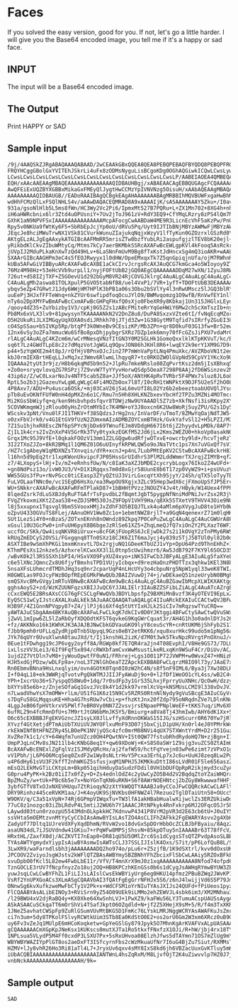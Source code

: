 <!-- RATING: MEDIUM -->
<!-- NAME: Faces -->
<!-- GENERATOR: generate.pl -->
# Faces

If you solved the easy version, good for you. If not, let's go a little harder. 
I will give you the Base64 encoded image, you tell me if it's a happy or sad face. 

## INPUT
The input will be a Base64 encoded image.

## The Output
Print HAPPY or SAD

## Sample input
	/9j/4AAQSkZJRgABAQAAAQABAAD/2wCEAAkGBxQQEA8QEA8PEBQPEBAQFBYQDQ8PEBQPFRQWFhQR
	FRQYHCggGBolGxYVITEhJSkrLi4uFx8zODMsNyguLisBCgoKDg0OGhAQGiwkICQwLCwsLywsLCws
	LCwsLCwsLCwsLCwsLCwsLCwsLCwsLCwsLCwsLCwsLCwsLCwsLCwsLP/AABEIAOEA4QMBEQACEQED
	EQH/xAAcAAEAAgMBAQEAAAAAAAAAAAAAAQIDBAUHBgj/xABAEAACAgEBBQUGAgcFCQAAAAAAAQIR
	AwQFEiExUQZBYXGBBxMikaGxFMEyQlJygtHwCCMzYpIVNVNzg5OisuH/xAAbAQEAAgMBAQAAAAAA
	AAAAAAAAAQIDBAUGB//EADoRAAIBAgQCBgkEAgAHAAAAAAABAgMRBBIhMQVBUWFxgaHwBhMiMpGx
	wdHhFCMzQlLxFSQlNHLS4v/aAAwDAQACEQMRAD8A9xAAAAIjK/sASAAAAAAAY5Zku+/I0avEKFPS
	931a/gsoNlHlb5L5ms8fWn/HC3Wy2Vc2Pi6/IpmxMt527B7PQRu+L+ZX1Mn702+8XG4h+nhzuTcb
	iH6aHWRcbnix6lr3Ztd4uOPUsniY+7Uv2jToJ961zV+RdY3EQ9+CfYMqLRzry8zPS4lQm7N2fWVc
	GXhK1aN9NPVFSxIAAAAAAAAAAAAAAAMcpAFocgCwAABDaW4ME9R3LicnEcVhF5aKzPw/PnUyKm+Z
	Rpy5v0NKUa9fWtKy6F5+5bRbEpJcjYp0oU/dRVu5Pq/Uyt9IJTIbBNjMBYzAWMwFjMBYzAWMwMcu
	JEqcJe8hciMWuTrwNX1VSk81CVurkWunuZIajukqNqjxWzyV1lfTyKun0GZOzrxlGSzRd0YySwAA
	AKtgELzALJgEgAAxykATGIBcAAFMmRR5mrisZTw0bzfYubLRi2aspufgjzlTEV8bK20ejl+WZUlE
	yRikbdKlCkvZIbuWMtyCq/Mtms7kCy7aerBKMbkSSRcAXAFwBcEWLgpKVl4kFooq5AsRckrJWUqQ
	jUVpIJ2MduPLkaKnXwTzQd49HLv+6LaSNnFmUvM9Bg8fTxKstJdHncxSg4mQ3ioAKR+wAALJAEgE
	SXAArGIBcAAGHPm3eC4s5fEOJRwyyx1l0dHW/OpeEMxqxTk7Z5qnGpiqjnUfa/ojM7RWhnR1opRV
	kUBa5AFwGiVIBByuARcAXAFwBcAXBE1aCkCIrvJcrgsRcAXJAuQCG7kmGca4o5WIoyoy9ZT/ANF0
	76Mz4M98Hz+53eHcVVb9urpLl1/nyjFOFtUbB2jGQ0AEgCQAAAAAADDqM27wXN/1ZyuJ8RWFjlj7
	726ut+dS8IZjTXF+Z5GOevU1d292bGyM8VR24RjCOVGJklrgC4AuALgC4AuALgC4AuALgC4AuALg
	C4AuALgMh2aswa81TOLXpulP5GVO5tabNfB8/uel4VxP1/7VR+1yfT+TDOFtUbB3DEAAAAAAADHm
	ybqv5eZp47GRwtJ1Jdy6WWjHM7HPlK3bPB1a06s3Obu2bSVlYy4l3nRwUMscz5lJGQ3blRYuDVz6
	uuEePj3HJxfFFTeWnq+nkZYUr6swfipdfoqOcuJYlO9/BWMvqomzg1O9wfB/RnVwfEY1nllpLwZh
	nTy6o2DpXMYFwBmAFwBcCxmAFwBcGHPqFHxfQ0sXjo0FbeXR9y8Kbkaj1Un315JHGlxLEyd07diM
	/qooy4dZ3S+ZuYbizby1V3/cpKj0G5Z2s1zABcFMiteRrYqGeHWiY6Mw2chScXmTszIb+ny7y8Vz
	Pb8Mx6xVLX3lv9+81pwysynTKAAAAANkN2V2DnZ8u8/DuPA8SxzxVZte6tI/fvNqEcqMZorXQubC
	O5H2UkuRiJLXIMGqyUqXOXA0sdiJRhkh70jJTjd3Zw+1G38GytM9Tqfid7sIRrfyZGuEI382+5Iy
	cO4SpSSau+b5IVKp5Rp/btqPf3k0WneBv9CEsizKP/Mb3ZPn+qr8D0kuF03G13fw+Br52ew7J2hh
	12nx6vSy3oZFa7mmucWu6SfBo8pxDhjpybgrSXRz7DZp1ek6mny70fFcGZsJiPXU7vdaMrOOVmU2
	rlALgC4AuALgC4KZcm6m/wCrMNesqVNzfItGN3Y0M2SGLHk1GomoQxxlklKTpKKVuT/kc/B4F15e
	sq6t7Lz4GWdTLpE8c2z7dMqzVotJgWGLq9QpvJON86hJKHl8R6+lwqEY2k9erY1XM9G7D9r8G2ME
	p44+5zYqWXE2m4t8pJ/rQfHjV8PnxOJcJin27P7mWnVaPptLNq4PmuXkc/AVZRboVN1t2edi9RL3
	kbJ0rmIEXBrtHEqLLJxMqJxz3Wmv6RlwmLlhqyqR7+tc0RKOZWOlGVpNd59CpVY1YKcXo9UarViT
	IQAAAa2tyUt3r9jz/H8b6qkqMd5b9n52+JlpRu7mkeNRslo80ZqPvrtKsz2dm5jIsXBhxq5uXT4V
	+Zo0o+sryqvlovqZG7RSPzj7Z9vvW7TyYYyvHorwQSdp5OeaX7298P8AAj2fD6WSinzev2NWTuzz
	43ip6z/Z/wC0LxarNoJv4NTF5cab5Z8a+JJf5oX/ANtHK4pRvTVRbr5F4PWx7sluz8JL6o8nGPqs
	RptL5o2b3j2GazeuYwLgWLgWLgC4Fi4MOZb0ox7l8T/I0cRH1tWNPktX9DJF5U2eSf2hO0Lhi0+z
	4P8Axv7/ADU+Pu4usca6OSk/+mj03CaV26j5aL6mvUfI8LO2Yz6b2ebeeztoabUOVQlJYsqfBPBN
	pTb8uEvOKNfFUfW0nH4dpMXZn6o1C/Rmu7n5Hh8XHLKNZbxevYbcHf2TPZu3MZNi4MOTmcrE/wAj
	Mi2KGsSbWiyfq+q/ken9Hsbvhpdsfqvr8TDWjzNw9UYAAADl5Z7zb+XkfNsfi3isRKpy2XYtvv3m
	5COVWKmqmWJjzRlou00yHsZrOtmMYbIc7K4MW+oY3J8oxcn6K2Uw8WoRj5uyZPU/G2s1Dy5MmWfG
	WScskv3pNt/Vnu0lFJI1THKV+f38SQdzsJrHg2ns/InVarDF/uTmoT/8ZMwYqOajNdTJW5+s83JP
	o0zxFbVJrk0/v4G1EtGV9fUzN2ZUmxmAIzADMBZOYCxmBTHzk/GvkYafvSl12+H5LPZI/M3to1jy
	7Z1Su1hjhxR8EscZNf6pSPYcNjbDx69TWnufEJm8VDdgH667I6t6jZ2hyydvLpMDk/8AP7tKX1s8
	ZjIL1k4crs2IvZnXxP4V5GrRk3TVy0tyxkzEGKfM52Jd6jLx2Kms2WEZU0+hkoVp0asakN0/K79i
	Grqx1Mc95J9VfE+l0qkakFOOzV13mm1Z2LGQgw6udRfjwOTxvE+owcrby9ld+/hcvTjeRzTwUI83
	3I22TXoZJZo+8kR2BMq1l1QM6Z01O6uUInyfkRPWLQW5o9oJNaTVtc1ps7Xn7uVGxQf7sV1r5kPY
	/HZ7c1gAbeyW1qMDXNZsTXnvqis/dYR+xcnJ+p4nL7LubPMtEpKV2CStwBcAXAFwBckrH839y1ON
	l16hn5d9pEq2tr1lxpKWonUkvipcFJP05HssGrUIdhrS3PlM2LddWmmrTXJrqjZIMYB+qfZbJvY+
	z7/4LXopyS+lHj+Iv/mZ+eRnhsfUw/N/c0IaK3aXZJbMDE2cycrybLogx76Iko2Z4wUFd+fPSVub
	+gn8NdPsz13o/ivW0JU3/V+D1X1Rgqxs7m0d8xGjr58UunE8b6T17zp0VyWZ9+i+psUVuzVTPOqT
	WWS5GUs3fPu+rNvPGcc0tiCEasp3ZYyQZtUJ3VirLGxcqYtXh95jyY/24Sh/qTX5loTyyTB+NMkH
	FuLVOLaafNNc0e/vc1SEgD6HsXo/ea3RwpOU9Xgjx3ZLc95Hep3wdX6cjFXmoUpSfJP5Erc/V6R4
	WU+SNkkrcAXAFwBcAXAFwRFmTPlakD87+1bBHHtPVzzJNOUZY4Jv4t/HByk/W14Uex4fPPhoPzua
	8lqedZsrk7dLuSXBJdyRuFTGAfrTsFpvdbL2fBqmtJgbT5pygpNfNniMdPNiJvrZsx2R3jVuSVkz
	FVqZYkoxmiXKt2ZaaS38+eZDJSMM530JsZ9FOpV1VHY9Ha/q8Xk5STXetV9THVV43Oie9NU5mqdz
	l8j5xxupnx1Tqsvgl9bm5SVooxHMjJxZdhF3O5BIQJTLxk4u4aMlm6pXVygJuD8te1HYb0W1NVCm
	oZpvU433OGVuTS8FLej/AAnuOHV1Ww8Zc1o+1ebmtNWZ8rjlT+a9GqN4qenexrZ71m0lqHH4NFje
	SUt1LezSi4Y0+nBzaS/ZOTxnEKnh8nOWndz89Zkpq7P0CePuZwLgC4AuALgC4AuCGWUrA8P/ALQe
	xGsul10U3GcPw0+inFuUH6pyX8B6bgeJzRlSe61XZ5+ZhqLmeQJfQ7xiOn2Y2PLXazT6WF3myRi2
	uccfOc/SKk/Qw4isqNKVR8iUrux+u8cFGKjFUopRS6JcEjwDk27s2i1kOVgY2zTnPMy6RWSKxdmA
	kRUqZmEDCyS2OVSi/FGxgqnq8TTn0SXz18CJK6Z1T6maJycj4y839z5TjJ58TUl0yl82b0dkQYSQ
	ASXTIBe9wSmXhPKGi1mxmKnxvtL7Dx2rgjuNQ1GDeeKTbUZJ1vYp+DpU64Pzd9ThnEHhZ+17r3+6
	KThmPEsXs12nkze5/AzhxrelKCwxXX3l1L0tnp5cUwihmzr6/Aw5JdB792F7KY9l6SOCD35yfvM0
	/wBvK0k2l3RSSSXh1bPI4/HSxVXO9FyXUZ4xyo+iNK5IFwCb3JBFyALgE3AIuALg5faXYeLX6XLp
	c6e5lXNcJQmncZx8U6fjyfBmxhsTPD1VUjyIcbqx+d9rezHaOnzPHDTTzx3qhkw1KEl3N8bh5Sr1
	5nsaXFsLUhmcrdTMDhJHq3sq9nr2cparUqP4nLHcUYy3o4cbpuNrg5NpW1yql33weK8TWI/bp+6v
	H8GWELas9FOJcyFWzBOpfREpEGMkFWwQUbJBAIZVuwOj74+j/wDEkaeQ51nzeUrybN0BMgFrgkkA
	smQSXvcBMvGVgy1mRTuVBNwBcAXAFwBcAm9wBcAi4AuALgC4AuBZGawIbMcpXLWIKXAKtggrckFb
	gghsAoyS2+zd/WzKZUUNFqzsXBIJJuQC6YJJALIElr3IAuBZZSFibLZiALgC4AuATcAZrgEXAFwB
	cCxcEWQ5E2BRsAXsCCG76gFCSCLgFWwQVbJBDYLbpsfpZ9BXMiMnBvzf3K4yOTEVI9EpLxZMdkQY
	EyQSCS1wCyIJstcAXALXuALkEk3AJuAACQAAQATuAQALgC4IIuARckEXAIuCCACtwQVJBFwQytwd
	H3B9F/4Z1GnnNPVqpy87+Z4/jlPJj6i6Xf4q5tUtYIxHJLk2SiCIv7mRqzswTYuCRQ==
	yAWTAJuCSbgAAm4BKYAuQBcAXAFwLFwCLkgK7dkCIv0D0YJKtggi4BFwCtySAwCtwQVuSWxq5JdW
	jZwVL1mIpw6ZL5lZaRbOyfXDQOdtKFST6qvkeG9KqGWrCquat3r/AH4G1h3o0adnlDYJs26dJQWZ
	+fz/AKKNko16k1KWhKJK3AJAJBJNwCbkGDVauGKO9lyY8ceuScYR+cnRtUKM6jShFyb2S172Q2lu
	fJbb9pmh0rUFLLqZydRjp8Tnb5UpyqL9Gzs0eBY2etRKK6/xqu8xurHkc99udo5m1pNg56aTjPUZ
	JYk76qUYr0UvuXlwnA0tauJXd/t/Ij1knshHL2izK/d7M0t3wk5TkvNpzRVrgtPnOXnuJ/cZH+xe
	0Eue1tFDwhgg19cJP6vgy2oyff8A/RGWp0kf7E7QR4ra2jn4T08EvphI/V8He9GS73/7DLU6Szl2
	ixLlszVV3Lei3/6If9Fqf5x894/cRWXbfamCvxWwMsustLkeRLxqKn9WSuF4Cr/DiUv/AC/NvkM8
	1ujd2Z7VtDln7vM8+jyWouOpwtfF0uN1/FRhrej+Lgs1O011P72JVWPM+w0WvxZ47+HNizRf62LJ
	HJH5xdGjPDzw/wDLFp9a+/noL3T2NlGhOeaTZZApckEXBBABFwCLgrzM8IO9l73y/JAaE7xdpold
	Rn0EbmvBNna9HsLnxqlyim/ovn4GOtK0Tqn0I0zW2hC4N/s8f5nF9IML6/Bya3j7Xw38DLRlaRyF
	I+f04qL18+ek3WWRjqTvotvPgQkWTMJJIIJFyAWuDj9o+0+l2fDf1WeOO1cYL4ss/wB2C4vz5eJv
	YPh+IxcrUo36+S7yspqO58Wu0+1dq/7r0sdFp3y1GrS35LhxjFprryUuXNHc/QcOwH/dzzy/xj5+
	bXYYs85e6b+z/ZnjeSOfaGq1GvzJVc8k4Y1d2kk97vrmlXcVq+kNSMUsLCMI9l338vDvJVJf2Ps9
	n7LwadVhwYsX7mOMW+rlLm/U51fG1K6z15N9Cv5RZRS0RtnNlNydy9gVuSBcgE3AIuCGyVroDT2h
	s7DqFu58GLMqqsuKE+Hha4G7hsRUw7vCbi+p+fhzKtJnx20fZdp795oNRqdnZVe7LDlnKNuuab3q
	4LgpJeB06fpHVtkrxVSPWlf7eBR0Vy0NN7Z2vsvjrsENpaePPNplWeEF+tKKS7uq/iMv6XhmO/gl
	6ufRLZ9n4fcRmnDfU+s7M9rtJtGN6bMnJK5Y5/Bmiurg+a8Va8Tj43hmIwb/AHY6dK1Xx+5kjNS2
	O6c65cEXBBBJFgEKVGzncJZ1syLX0JlLvffyXdRnnOKWaS15IJG/szHScurr0R670Yw7jRlWl/Z2
	XYvzf4GtXetjdPTmAiUbTXUiUVJWYOFlxuMnF93D07j5bxCjLD1pUH/Xn0rl4eJ0YPMrkWc8uSmE
	rkEkWINfBtHFNZZRy45LBOePK1NVjyQSc4zfc0mrM08NVi4qUX7STXWntYrdM+D2r251GuzT0Ww8
	XvZRe7k1c1/cY+64Wqfm7unUZcz0OH4PQwtNV+ISt0QW77fstubRhdRydoHQ7N+zjBgn+I1k5bQ1
	UmpPJqLnCMv8sJN211lb4cKNbG8eq1Y+qw69XDoWj+K+S8S0aSWr1Z9sjg3vuZCS0ZtAImU29wCA
	BcAXAFwBcENExlZgFqlVzISJMdyQRcHx/aj2fafWS9/hctFqYvejn03wPe6zimt7zVPxO1geOV8O
	vV1Pbh/jL6P6O6McqSeq0ZxdF2w1Wy8sNLtrHvY5Pcxa3ErhLp7xJc6u+UuHJ8zeq8Lw2Pg62Adn
	u4P6dHy61sVU3F2kffT2nhWKGZ5sfusjxqM1NPHJ5JKMKkuDttI86sLVdR01F5le656aszZla5st
	mEsQ2LEkMvGTiLCKtpLm+Bkp051qihHduyDaSudzFDdil0VH1bDUFQpRpR2ikjmyd3cuZyAAc/am
	G0pru4PyPK+k2Bz01iI7x0fZy+D+Zs4ednlOdZ4c2yUwCyZO5B4d2V2BqdqZtoYZaiWHQraGbLqF
	BpZMuZy/w+tUk+PBc6b5e7x+NoYGnTqKN6uRKN+S6f8AWrNOEHNtcj2bZGy8WkwwwafHHFjhyjHr
	3ybfGTfV8TxOJxNXEVHUqu7ZtRioqyN2zXtYkWQQTYAAABJa9yCCoJFwCQQRckACwCLAFlt+0Gtt
	DRY9Rinhz445ceRVKM1aa/J+K4oyUK9SjNVKbs0HFNWZ4l7Rezuo2TglDTaiUtn58+OUcc5b08Oo
	W9OKV/q/C3a51xVpN+74Rj6GPmpVIWqxTu+TW3lfA1akHBabHualwXijwclZs3ERZUkiwDd2Zht7
	77uC8z1nozgc03iZbLRdvP4L5mtiJ2WU6h7Y1AAACJRtNPkyk4RnFxkrp6MJ2OFqcO5Jr5Pqj5jx
	LAywdd03tun0rzozpU5543MdnOLkpkkHC7KdnvwP4341P8VrM2pVR3d2E63cb6tU+J0uIY5Yz1el
	ssVHta5mOEMtzvnMtYyCyCCbIAsAmwBYIsLAsTZO4AsCLIFhZAFkk2FgEWARYAsvv2g4XbHs+toa
	ZadyUf77Dltq1UJreVdXFyXqdDhmN/RVvW2vo18dvGxSpDOrHbbOcZCLBJbFByaiu/8AqzZwuGni
	asaUN34dL7iJSUVdndw41GKiu7+rPqWFw8MPSjShsvN+85kpOTuy5nIAAAABr63T78fFcV/I5fFe
	HRxtHL/ZaxfX0dj/ACZKVTI7nEap0+DR81qU5U5OMlZrc6Ss1dCygsSTsQTZPvdpAsoSLBBNgCyA
	TYAsAWTYgmydxYiypIsAiwBYAsmwIsAWTsCLJ37SSLIJIslK4Oxs/S7it/pP6LofQuB8L/SU89Re
	3LwXR9/waFarndlsbh3jAAAAAAAADQ2ho974o/pLu6r+Z5zjfB/1K9dSXtrl/kvv0dOxsUK2XR7H
	JPCOOV2ZviyoJsgWJstv2kWFlQTZBAsAWBYmySBZBNhYFhZbcixFlSbCwLAAiySRZOxBFkE2Fgkh
	svuDpbO0fKcl5L82ew4FwbLbE11r/VfV/T4mnXrX9mJ0z1xqAAAAAAAAAAA0Nfod74ofpd67n/8A
	TznGOCLE3rUV7fNcpfnyzZo18uj2OQ+HB8KPCzhKEnGSs0b6s1dCygJsAWHqRYmwBYUW3ZECMiZR
	yuwJsqLCwLCwBYFhZL1FiLIJsLAIslCwsEkWBYiyUrg6eg0HKU14pfmz2PBuBZWq2JWvKP1f2+Jp
	VsRf2YnUPXGoACs3XLmASgCQAAVbAI3fQAtFgEgGrrNFHJx5S6/z6nJ4lwijjVd6S5P79JmpVnDs
	ONnwSg6kvXufkzweMwFbCTy1V2Pk+x+WdCFSM1oYrNIuTYAsJXIJs24QUFd+fPiUeos1pyzSuWS0
	FlCQAABYAsALibEINOy3+RViSrn9yZ54O09UEk9iLMMo2ehZEWVJL4sbk6im3/XM2MNhauInkpRu
	/l29BWU4xV2djRaBQ4y+KX0Xke64XwSnhLVJ+1PwXZ9/kaFWu56LY3TumuACspUAUSsAygAAAFQA
	ASkASAACuSCkqaTT6mOrShVi4TSafJkptO6OZqdld+N+jf2Z5XHejX9sM+5/R/f4m3TxXKRzckHF
	1JNeZ5avhatCWSpFp9ZuRlGSumVUvMtBKG5D1FmKc76LYskLMRJNggWCRYAsAWAFKuJsZmrTj2FL
	ci7n3um+5dy8TPKolFSlvyRCWtkUim3STb8Ea0KdStO0E2+os2orU6Gm2W3xm6XRcz0uB9Gpy9rE
	uy6Fv3vZeJq1MUlpE6mHCoKoqketw+GpYeGSlGy879Jpyk5O7MhnKgArKVAFVxALpUASAAAAQ0AE
	gCQAAAAAACmXGpKpJNeKsx1KUKscs0mutXJTa1Ro5tkxfFNxfzX1OJi/R+hW/jbj4rx18TYhiZR3
	1NPLsua5VLydP5M4Ff0cxdP3LSXU7Px+5sRxUHvoa08ElzhJfws5dTAYmn71OS7mZlUg9mYrNSxc
	WBYWBYWAZIYpPlGT8os2aeDxFT3ISfcyrnFbs2cWzMkuaUfNr7I6uG4BjZu7Siut/RXMMsTTXWbm
	HZMV+lJy8vhR26Ho3Ri81aTl4L7+JryxUv6qxv4sMY8IxS8kd6jh6VBZacUuxGvKTluy5mKgAAAA
	iUbACQBIAAAAAAAAAAAAAAAAAAAAIANTWnL4hsZqRxM/M8LjvfOjT2K4uZiwvvlp7HZ0J7jhxzqp
	vnbNckAAAAAAAAAAAAAAAAAH/9k=

## Sample output
	SAD
